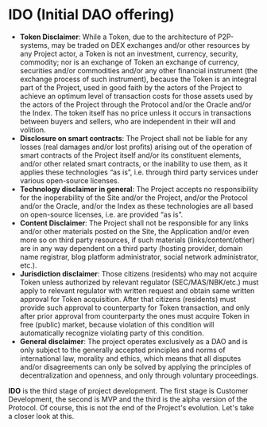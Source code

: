 # IDO (Initial DAO offering)

* **Token Disclaimer**: While a Token, due to the architecture of P2P-systems, may be traded on DEX exchanges and/or other resources by any Project actor, a Token is not an investment, currency, security, commodity; nor is an exchange of Token an exchange of currency, securities and/or commodities and/or any other financial instrument (the exchange process of such instrument), because the Token is an integral part of the Project, used in good faith by the actors of the Project to achieve an optimum level of transaction costs for those assets used by the actors of the Project through the Protocol and/or the Oracle and/or the Index. The token itself has no price unless it occurs in transactions between buyers and sellers, who are independent in their will and volition.
* **Disclosure on smart contracts**: The Project shall not be liable for any losses (real damages and/or lost profits) arising out of the operation of smart contracts of the Project itself and/or its constituent elements, and/or other related smart contracts, or the inability to use them, as it applies these technologies “as is”, i.e. through third party services under various open-source licenses.
* **Technology disclaimer in general**: The Project accepts no responsibility for the inoperability of the Site and/or the Project, and/or the Protocol and/or the Oracle, and/or the Index as these technologies are all based on open-source licenses, i.e. are provided “as is”.
* **Content Disclaimer**: The Project shall not be responsible for any links and/or other materials posted on the Site, the Application and/or even more so on third party resources, if such materials (links/content/other) are in any way dependent on a third party (hosting provider, domain name registrar, blog platform administrator, social network administrator, etc.).
* **Jurisdiction disclaimer**: Those citizens (residents) who may not acquire Token unless authorized by relevant regulator (SEC/MAS/NBK/etc.) must apply to relevant regulator with written request and obtain same written approval for Token acquisition. After that citizens (residents) must provide such approval to counterparty for Token transaction, and only after prior approval from counterparty the ones must acquire Token in free (public) market, because violation of this condition will automatically recognize violating party of this condition.
* **General disclaimer**: The project operates exclusively as a DAO and is only subject to the generally accepted principles and norms of international law, morality and ethics, which means that all disputes and/or disagreements can only be solved by applying the principles of decentralization and openness, and only through voluntary proceedings.

**IDO** is the third stage of project development. The first stage is Customer Development, the second is MVP and the third is the alpha version of the Protocol. Of course, this is not the end of the Project's evolution. Let's take a closer look at this.
